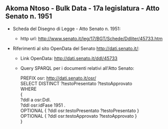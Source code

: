 ## Akoma Ntoso - Bulk Data - 17a legislatura - Atto Senato n. 1951 ##

* Scheda del Disegno di Legge - Atto Senato n. 1951:
	* http url: http://www.senato.it/leg/17/BGT/Schede/Ddliter/45733.htm

* Riferimenti al sito OpenData del Senato http://dati.senato.it/:
	* Link OpenData: http://dati.senato.it/ddl/45733
	* Query SPARQL per i documenti relativi all'Atto Senato:

        PREFIX osr: <http://dati.senato.it/osr/>  
		SELECT DISTINCT ?testoPresentato ?testoApprovato  
		WHERE  
		{  
		    ?ddl a osr:Ddl.  
		    ?ddl osr:idFase 1951 .  
		    OPTIONAL { ?ddl osr:testoPresentato ?testoPresentato }  
		    OPTIONAL { ?ddl osr:testoApprovato ?testoApprovato }  
		}
		